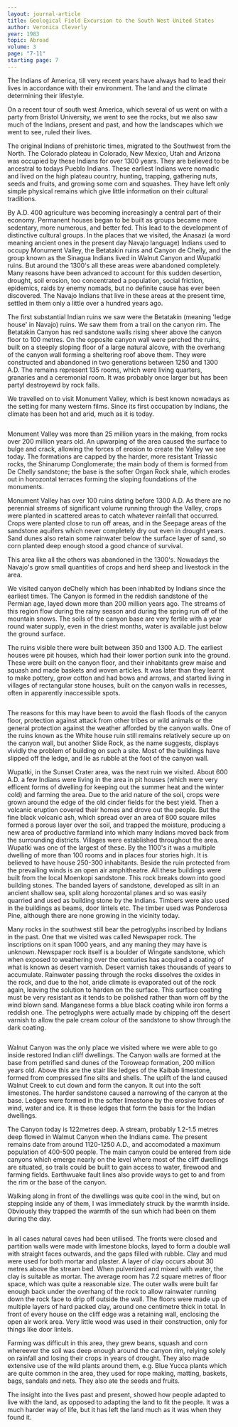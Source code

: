 ```yaml
---
layout: journal-article
title: Geological Field Excursion to the South West United States
author: Veronica Cleverly
year: 1983
topic: Abroad
volume: 3
page: "7-11"
starting page: 7
---
```

The Indians of America, till very recent years have always had to lead their lives in accordance with their environment. The land and the climate determining their lifestyle.

On a recent tour of south west America, which several of us went on with a party from Bristol University, we went to see the rocks, but we also saw much of the Indians, present and past, and how the landscapes which we went to see, ruled their lives.

The original Indians of prehistoric times, migrated to the Southwest from the North. The Colorado plateau in Colorado, New Mexico, Utah and Arizona was occupied by these Indians for over 1300 years. They are believed to be ancestral to todays Pueblo Indians. These earliest Indians were nomadic and lived on the high plateau country, hunting, trapping, gathering nuts, seeds and fruits, and growing some corn and squashes. They have left only simple physical remains which give little information on their cultural traditions.

By A.D. 400 agriculture was becoming increasingly a central part of their economy. Permanent houses began to be built as groups became more sedentary, more numerous, and better fed. This lead to the development of distinctive cultural groups. In the places that we visited, the Anasazi (a word meaning ancient ones in the present day Navajo language) Indians used to occupy Monument Valley, the Betatakin ruins and Canyon de Chelly, and the group known as the Sinagua Indians lived in Walnut Canyon and Wupatki ruins. But around the 1300's all these areas were abandoned completely. Many reasons have been advanced to account for this sudden desertion, drought, soil erosion, too concentrated a population, social friction, epidemics, raids by enemy nomads, but no definite cause has ever been discovered. The Navajo Indians that live in these areas at the present time, settled in them only a little over a hundred years ago.

The first substantial Indian ruins we saw were the Betatakin (meaning 'ledge house' in Navajo) ruins. We saw them from a trail on the canyon rim. The Betatakin Canyon has red sandstone walls rising sheer above the canyon floor to 100 metres. On the opposite canyon wall were perched the ruins, built on a steeply sloping floor of a large natural alcove, with the overhang of the canyon wall forming a sheltering roof above them. They were constructed and abandoned in two generations between 1250 and 1300 A.D. The remains represent 135 rooms, which were living quarters, granaries and a ceremonial room. It was probably once larger but has been partyl destroyewd by rock falls.

We travelled on to visit Monument Valley, which is best known nowadays as the setting for many western films. Since its first occupation by Indians, the climate has been hot and arid, much as it is today.

<img sketch>

Monument Valley was more than 25 million years in the making, from rocks over 200 million years old. An upwarping of the area caused the surface to bulge and crack, allowing the forces of erosion to create the Valley we see today. The
formations are capped by the harder, more resistant Triassic rocks, the Shinarump Conglomerate; the main body of them is formed from De Chelly sandstone; the base is the softer Organ Rock shale, which erodes out in horozontal terraces forming the sloping foundations of the monuments.

Monument Valley has over 100 ruins dating before 1300 A.D. As there are no perennial streams of significant volume running through the Valley, crops were planted in scattered areas to catch whatever rainfall that occurred. Crops were planted close to run off areas, and in the Seepage areas of the sandstone aquifers which never completely dry out even in drought years. Sand dunes also retain some rainwater below the surface layer of sand, so corn planted deep enough stood a good chance of survival.

This area like all the others was abandoned in the 1300's. Nowadays the Navajo's grow small quantities of crops and herd sheep and livestock in the area.

We visited canyon deChelly which has been inhabited by Indians since the earliest times. The Canyon is formed in the reddish sandstone of the Permian age, layed down more than 200 million years ago. The streams of this region flow during the rainy season and during the spring run off of the mountain snows. The soils of the canyon base are very fertile with a year round water supply, even in the driest months, water is available just below the ground surface.

The ruins visible there were built between 350 and 1300 A.D. The earliest houses were pit houses, which had their lower portion sunk into the ground. These were built on the canyon floor, and their inhabitants grew maise and squash and made baskets and woven articles. It was later than they learnt to make pottery, grow cotton and had bows and arrows, and started living in villages of rectangular stone houses, built on the canyon walls in recesses, often in apparently inaccessible spots.

<img white house ruins>

The reasons for this may have been to avoid the flash floods of the canyon floor, protection against attack from other tribes or wild animals or the general protection against the weather afforded by the canyon walls. One of the ruins known as the White house ruin still remains relatively secure up on the canyon wall, but another Slide Rock, as the name suggests, displays vividly the problem of building on such a site. Most of the buildings have slipped off the ledge, and lie as rubble at the foot of the canyon wall.

Wupatki, in the Sunset Crater area, was the next ruin we visited. About 600 A.D. a few Indians were living in the area in pit houses (which were very efficent forms of dwelling for keeping out the summer heat and the winter cold) and farming the area. Due to the arid nature of the soil, crops were grown around the edge of the old cinder fields for the best yield. Then a volcanic eruption covered their homes and drove out the people. But the fine black volcanic ash, which spread over an area of 800 square miles formed a porous layer over the soil, and trapped the moisture, producing a new area of productive farmland into which many Indians moved back from the surrounding districts. Villages were established throughout the area. Wupatki was one of the largest of these. By the 1100's it was a multiple dwelling of more than 100 rooms and in places four stories high. It is believed to have house 250-300 inhabitants. Beside the ruin protected from the prevailing winds is an open air amphitheatre. All these buildings were built from the local Moenkopi sandstone. This rock breaks down into good building stones. The banded layers of sandstone, developed as silt in an ancient shallow sea, split along horozontal planes and so was easily quarried and used as building stone by the Indians. Timbers were also used in the buildings as beams, door lintels etc. The timber used was Ponderosa Pine, although there are none growing in the vicinity today.

Many rocks in the southwest still bear the petroglyphs inscribed by Indians in the past. One that we visited was called Newspaper rock. The inscriptions on it span 1000 years, and any maning they may have is unknown. Newspaper rock itself is a boulder of Wingate sandstone, which when exposed to weathering over the centuries has acquired a coating of what is known as desert varnish. Desert varnish takes thousands of years to accumulate. Rainwater passing through the rocks dissolves the oxides in the rock, and due to the hot, aride climate is evaporated out of the rock again, leaving the solution to harden on the surface. This surface coating must be very resistant as it tends to be polished rather than worn off by the wind blown sand. Manganese forms a blue black coating while iron forms a reddish one. The petroglyphs were actually made by chipping off the desert varnish to allow the pale cream colour of the sandstone to show through the dark coating.

<img glyphs>

Walnut Canyon was the only place we visited where we were able to go inside restored Indian cliff dwellings. The Canyon walls are formed at the base from petrified sand dunes of the Toroweap formation, 200 million years old. Above this are the stair like ledges of the Kaibab limestone, formed from compressed fine silts and shells. The uplift of the land caused Walnut Creek to cut down and form the canyon. It cut into the soft limestones. The harder sandstone caused a  narrowing of the canyon at the base. Ledges were formed in the softer limestone by the erosive forces of wind, water and ice. It is these ledges that form the basis for the Indian dwellings.

The Canyon today is 122metres deep. A stream, probably 1.2-1.5 metres deep flowed in Walmut Canyon when the Indians came. The present remains date from around 1120-1250 A.D., and accomodated a maximum population of 400-500 people.  The main canyon could be entered from side canyons which emerge nearly on the level where most of the cliff dwellings are situated, so trails could be built to gain access to water, firewood and farming fields. Earthwuake fault lines also provide ways to get to and from the rim or the base of the canyon.

Walking along in front of the dwellings was quite cool in the wind, but on stepping inside any of them, I was immediately struck by the warmth inside. Obviously they trapped the warmth of the sun which had been on them during the day.

<img dwelling>

In all cases natural caves had been utilised. The fronts were closed and partition walls were made with limestone blocks, layed to form a double wall with straight faces outwards, and the gaps filled with rubble. Clay and mud were used for both mortar and plaster. A layer of clay occurs about 30 metres above the stream bed. When pulverized and mixed with water, the clay is suitable as mortar. The average room has 7.2 square metres of floor space, which was quite a reasonable size. The outer walls were built far enough back under the overhang of the rock to allow rainwater running down the rock face to drip off outside the wall. The floors were made up of multiple layers of hard packed clay, around one centimetre thick in total. In front of every house on the cliff edge was a retaining wall, enclosing the open air work area. Very little wood was used in their construction, only for things like door lintels.

Farming was difficult in this area, they grew beans, squash and corn whereever the soil was deep enough around the canyon rim, relying solely on rainfall and losing their crops in years of drought. They also made extensive use of the wild plants around them, e.g. Blue Yucca plants which are quite common in the area, they used for rope making, matting, baskets, bags, sandals and nets. They also ate the seeds and fruits. 

The insight into the lives past and present, showed how people adapted to live with the land, as opposed to adapting the land to fit the people. It was a much harder way of life, but it has left the land much as it was when they found it.

<img walnut>
